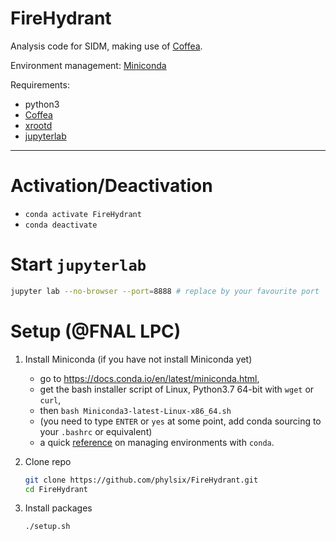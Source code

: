 FireHydrant
===========

Analysis code for SIDM, making use of [Coffea](https://github.com/CoffeaTeam/coffea).

Environment management: [Miniconda](https://docs.conda.io/en/latest/miniconda.html)

Requirements:

- python3
- [Coffea](https://github.com/CoffeaTeam/coffea)
- [xrootd](https://github.com/xrootd/xrootd-python)
- [jupyterlab](https://github.com/jupyterlab/jupyterlab)

---

# Activation/Deactivation

- `conda activate FireHydrant`
- `conda deactivate`

# Start `jupyterlab`

```bash
jupyter lab --no-browser --port=8888 # replace by your favourite port
```

# Setup (@FNAL LPC)

1. Install Miniconda (if you have not install Miniconda yet)

    - go to https://docs.conda.io/en/latest/miniconda.html,
    - get the bash installer script of Linux, Python3.7 64-bit with `wget` or `curl`,
    - then `bash Miniconda3-latest-Linux-x86_64.sh`
    - (you need to type `ENTER` or `yes` at some point, add conda sourcing to your `.bashrc` or equivalent)
    - a quick [reference](https://conda.io/projects/conda/en/latest/user-guide/tasks/manage-environments.html) on managing environments with `conda`.

2. Clone repo

    ```bash
    git clone https://github.com/phylsix/FireHydrant.git
    cd FireHydrant
    ```

3. Install packages

    ```bash
    ./setup.sh
    ```
